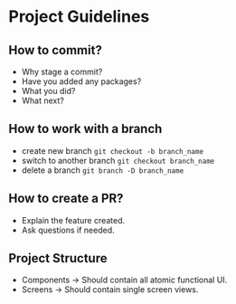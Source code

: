# Project Guidelines
## How to commit?
- Why stage a commit?
- Have you added any packages?
- What you did?
- What next?

## How to work with a branch
- create new branch `git checkout -b branch_name`
- switch to another branch `git checkout branch_name`
- delete a branch `git branch -D branch_name`
 
## How to create a PR?
- Explain the feature created.
- Ask questions if needed.

## Project Structure
- Components -> Should contain all atomic functional UI.
- Screens -> Should contain single screen views.
